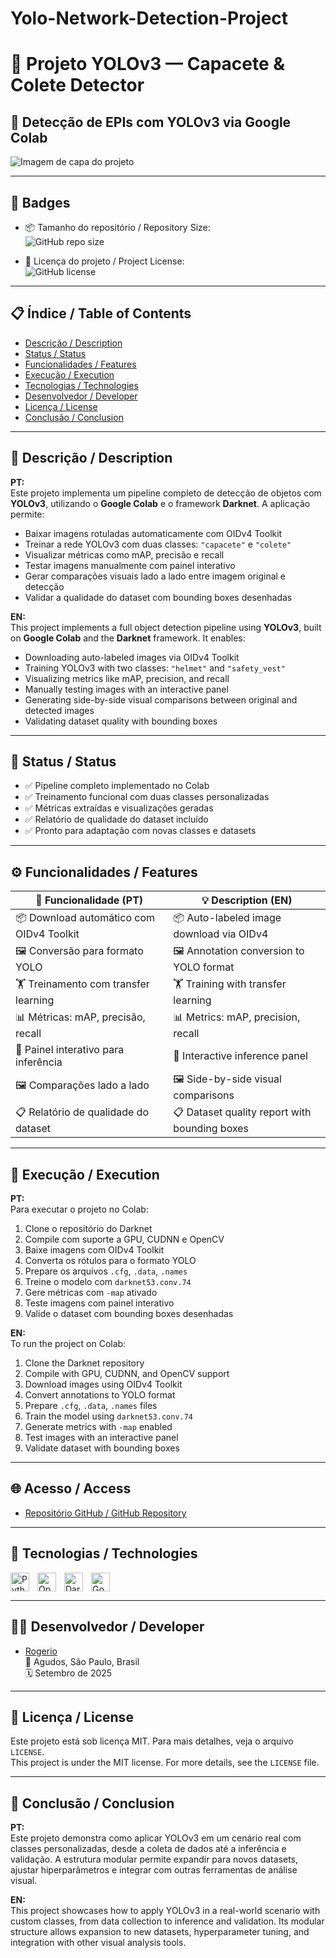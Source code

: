 # Yolo-Network-Detection-Project

# 🧠 Projeto YOLOv3 — Capacete & Colete Detector

## 🚀 Detecção de EPIs com YOLOv3 via Google Colab

![Imagem de capa do projeto](imagens_rotuladas/exemplo-deteccao.png)

---

## 🏅 Badges

- 📦 Tamanho do repositório / Repository Size:  
  ![GitHub repo size](https://img.shields.io/repo-size/Rogerio5/YOLOv3-EPI-Detector)

- 📄 Licença do projeto / Project License:  
  ![GitHub license](https://img.shields.io/github/license/Rogerio5/YOLOv3-EPI-Detector)

---

## 📋 Índice / Table of Contents

- [Descrição / Description](#descrição--description)  
- [Status / Status](#status--status)  
- [Funcionalidades / Features](#funcionalidades--features)  
- [Execução / Execution](#execução--execution)  
- [Tecnologias / Technologies](#tecnologias--technologies)  
- [Desenvolvedor / Developer](#desenvolvedor--developer)  
- [Licença / License](#licença--license)  
- [Conclusão / Conclusion](#conclusão--conclusion)  

---

## 📖 Descrição / Description

**PT:**  
Este projeto implementa um pipeline completo de detecção de objetos com **YOLOv3**, utilizando o **Google Colab** e o framework **Darknet**. A aplicação permite:

- Baixar imagens rotuladas automaticamente com OIDv4 Toolkit  
- Treinar a rede YOLOv3 com duas classes: `"capacete"` e `"colete"`  
- Visualizar métricas como mAP, precisão e recall  
- Testar imagens manualmente com painel interativo  
- Gerar comparações visuais lado a lado entre imagem original e detecção  
- Validar a qualidade do dataset com bounding boxes desenhadas

**EN:**  
This project implements a full object detection pipeline using **YOLOv3**, built on **Google Colab** and the **Darknet** framework. It enables:

- Downloading auto-labeled images via OIDv4 Toolkit  
- Training YOLOv3 with two classes: `"helmet"` and `"safety_vest"`  
- Visualizing metrics like mAP, precision, and recall  
- Manually testing images with an interactive panel  
- Generating side-by-side visual comparisons between original and detected images  
- Validating dataset quality with bounding boxes

---

## 🚧 Status / Status

- ✅ Pipeline completo implementado no Colab  
- ✅ Treinamento funcional com duas classes personalizadas  
- ✅ Métricas extraídas e visualizações geradas  
- ✅ Relatório de qualidade do dataset incluído  
- ✅ Pronto para adaptação com novas classes e datasets

---

## ⚙️ Funcionalidades / Features

| 🧩 Funcionalidade (PT)                      | 💡 Description (EN)                          |
|--------------------------------------------|----------------------------------------------|
| 📦 Download automático com OIDv4 Toolkit    | 📦 Auto-labeled image download via OIDv4     |
| 🖼 Conversão para formato YOLO               | 🖼 Annotation conversion to YOLO format       |
| 🏋️ Treinamento com transfer learning        | 🏋️ Training with transfer learning            |
| 📊 Métricas: mAP, precisão, recall          | 📊 Metrics: mAP, precision, recall            |
| 🧪 Painel interativo para inferência        | 🧪 Interactive inference panel                |
| 🖼 Comparações lado a lado                  | 🖼 Side-by-side visual comparisons            |
| 📋 Relatório de qualidade do dataset        | 📋 Dataset quality report with bounding boxes |

---

## 🚀 Execução / Execution

**PT:**  
Para executar o projeto no Colab:

1. Clone o repositório do Darknet  
2. Compile com suporte a GPU, CUDNN e OpenCV  
3. Baixe imagens com OIDv4 Toolkit  
4. Converta os rótulos para o formato YOLO  
5. Prepare os arquivos `.cfg`, `.data`, `.names`  
6. Treine o modelo com `darknet53.conv.74`  
7. Gere métricas com `-map` ativado  
8. Teste imagens com painel interativo  
9. Valide o dataset com bounding boxes desenhadas

**EN:**  
To run the project on Colab:

1. Clone the Darknet repository  
2. Compile with GPU, CUDNN, and OpenCV support  
3. Download images using OIDv4 Toolkit  
4. Convert annotations to YOLO format  
5. Prepare `.cfg`, `.data`, `.names` files  
6. Train the model using `darknet53.conv.74`  
7. Generate metrics with `-map` enabled  
8. Test images with an interactive panel  
9. Validate dataset with bounding boxes

---

## 🌐 Acesso / Access

- [Repositório GitHub / GitHub Repository](https://github.com/Rogerio5/YOLOv3-EPI-Detector)

---

## 🧰 Tecnologias / Technologies

<p>
  <img align="left" alt="Python" title="Python" width="30px" style="padding-right: 10px;" src="https://cdn.jsdelivr.net/gh/devicons/devicon@latest/icons/python/python-original.svg"/>
  <img align="left" alt="OpenCV" title="OpenCV" width="30px" style="padding-right: 10px;" src="https://upload.wikimedia.org/wikipedia/commons/3/32/OpenCV_Logo_with_text_svg_version.svg"/>
  <img align="left" alt="Darknet" title="Darknet" width="30px" style="padding-right: 10px;" src="https://share.google/images/xgCBqeHummsnjAjYf"/>
  <img align="left" alt="Google Colab" title="Google Colab" width="30px" style="padding-right: 10px;" src="https://upload.wikimedia.org/wikipedia/commons/d/d0/Google_Colaboratory_SVG_Logo.svg"/>
</p>

<br clear="all"/>

---

## 👨‍💻 Desenvolvedor / Developer

- [Rogerio](https://github.com/Rogerio5)  
📍 Agudos, São Paulo, Brasil  
🗓️ Setembro de 2025

---

## 📜 Licença / License

Este projeto está sob licença MIT. Para mais detalhes, veja o arquivo `LICENSE`.  
This project is under the MIT license. For more details, see the `LICENSE` file.

---

## 🏁 Conclusão / Conclusion

**PT:**  
Este projeto demonstra como aplicar YOLOv3 em um cenário real com classes personalizadas, desde a coleta de dados até a inferência e validação. A estrutura modular permite expandir para novos datasets, ajustar hiperparâmetros e integrar com outras ferramentas de análise visual.

**EN:**  
This project showcases how to apply YOLOv3 in a real-world scenario with custom classes, from data collection to inference and validation. Its modular structure allows expansion to new datasets, hyperparameter tuning, and integration with other visual analysis tools.
